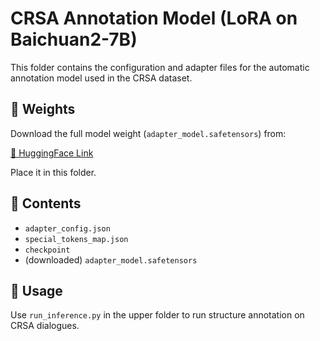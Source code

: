 # CRSA Annotation Model (LoRA on Baichuan2-7B)

This folder contains the configuration and adapter files for the automatic annotation model used in the CRSA dataset.

## 🔗 Weights

Download the full model weight (`adapter_model.safetensors`) from:

[🔗 HuggingFace Link](https://huggingface.co/GrsXsa/CRSA-Annotation-baichuan2-7B/upload/main)

Place it in this folder.

## 🧩 Contents

- `adapter_config.json`
- `special_tokens_map.json`
- `checkpoint`
- (downloaded) `adapter_model.safetensors`

## 🧪 Usage

Use `run_inference.py` in the upper folder to run structure annotation on CRSA dialogues.
